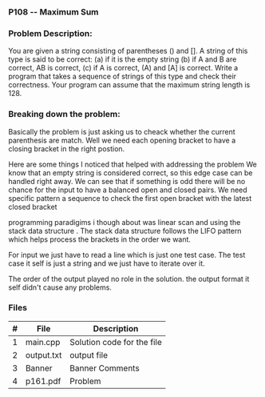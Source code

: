 ### P108 -- Maximum Sum

### Problem Description:

You are given a string consisting of parentheses () and []. A string of this type is said to be correct: (a) if it is the empty string (b) if A and B are correct, AB is correct, (c) if A is correct, (A) and [A] is correct. Write a program that takes a sequence of strings of this type and check their correctness. Your program can assume that the maximum string length is 128.


### Breaking down the problem: 

Basically the problem is just asking us to cheack whether the current parenthesis are match.  Well we need each opening bracket to have a closing bracket in the right postion.

Here are some things I noticed that helped with addressing the problem 
We know that an empty string is considered correct, so this edge case can be handled right away. 
We can see that if something is odd there will be no chance for the input to have a balanced open and closed pairs. 
We need specific pattern a sequence to check the first open bracket with the latest closed bracket 

programming paradigims i though about was linear scan and using the stack data structure . 
The stack data structure follows the LIFO pattern which helps process the brackets in the order we want.

For input we just have to read a line which is just one test case. 
The test case it self is just a string and we just have to iterate over it.

The order of the output played no role in the solution. the output format it self didn't cause any problems.

### Files

|   #   | File            | Description                                        |
| :---: | --------------- | -------------------------------------------------- |
|   1   | main.cpp         |Solution code for the file     |
|   2   | output.txt  |  output file       |
|   3   |Banner  |Banner Comments |
|   4   |p161.pdf |Problem |
